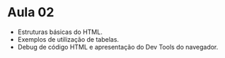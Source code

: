 # Aula 02

- Estruturas básicas do HTML.
- Exemplos de utilização de tabelas.
- Debug de código HTML e apresentação do Dev Tools do navegador.
